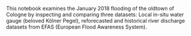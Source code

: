 This notebook examines the January 2018 flooding of the oldtown of Cologne by inspecting and comparing three datasets: Local in-situ water gauge (beloved Kölner Pegel), reforecasted and historical river discharge datasets from EFAS (European Flood Awareness System).
